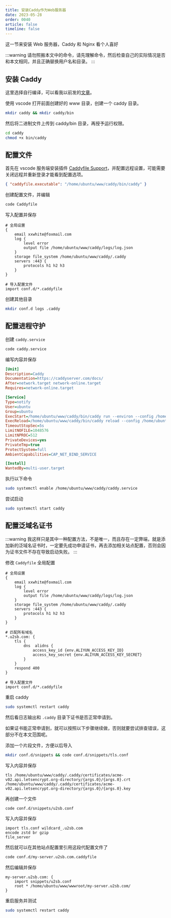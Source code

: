 ```yaml
---
title: 安装Caddy作为Web服务器
date: 2023-05-28
order: 0040
article: false
timeline: false
---
```


这一节来安装 Web 服务器，Caddy 和 Nginx 看个人喜好

<!-- more -->

:::warning
请勿照搬本文中的命令，请先理解命令，然后检查自己的实际情况是否和本文相同，并且正确替换用户名和目录。
:::

## 安装 Caddy

这里选择自行编译，可以看我以前发的[文章](../05210.编译Caddy并使用.md)。

使用 vscode 打开前面创建好的 www 目录，创建一个 caddy 目录。

```bash
mkdir caddy && mkdir caddy/bin
```

然后将二进制文件上传到 caddy/bin 目录，再授予运行权限。

```bash
cd caddy
chmod +x bin/caddy
```

## 配置文件

首先在 vscode 服务端安装插件 [Caddyfile Support](https://marketplace.visualstudio.com/items?itemName=matthewpi.caddyfile-support)，并配置远程设置，可能需要关闭远程并重新登录才能看到配置选项。

```json
{ "caddyfile.executable": "/home/ubuntu/www/caddy/bin/caddy" }
```

创建配置文件，并编辑

```bash
code Caddyfile
```

写入配置并保存

```caddy
# 全局设置
{
    email xxwhite@foxmail.com
    log {
        level error
        output file /home/ubuntu/www/caddy/logs/log.json
    }
    storage file_system /home/ubuntu/www/caddy/.caddy
    servers :443 {
        protocols h1 h2 h3
    }
}

# 导入配置文件
import conf.d/*.caddyfile
```

创建其他目录

```bash
mkdir conf.d logs .caddy
```

## 配置进程守护

创建 `caddy.service`

```bash
code caddy.service
```

编写内容并保存

```ini
[Unit]
Description=Caddy
Documentation=https://caddyserver.com/docs/
After=network.target network-online.target
Requires=network-online.target

[Service]
Type=notify
User=ubuntu
Group=ubuntu
ExecStart=/home/ubuntu/www/caddy/bin/caddy run --environ --config /home/ubuntu/www/caddy/Caddyfile
ExecReload=/home/ubuntu/www/caddy/bin/caddy reload --config /home/ubuntu/www/caddy/Caddyfile --force
TimeoutStopSec=5s
LimitNOFILE=1048576
LimitNPROC=512
PrivateDevices=yes
PrivateTmp=true
ProtectSystem=full
AmbientCapabilities=CAP_NET_BIND_SERVICE

[Install]
WantedBy=multi-user.target
```

执行以下命令

```bash
sudo systemctl enable /home/ubuntu/www/caddy/caddy.service
```

尝试启动

```bash
sudo systemctl start caddy
```

## 配置泛域名证书

:::warning
我这样只是其中一种配置方法，不是唯一，而且存在一定弊端，就是添加新的泛域名证书时，一定要先成功申请证书，再去添加相关站点配置，否则会因为证书文件不存在导致启动失败。
:::

修改 `Caddyfile` 全局配置

```caddy
# 全局设置
{
    email xxwhite@foxmail.com
    log {
        level error
        output file /home/ubuntu/www/caddy/logs/log.json
    }
    storage file_system /home/ubuntu/www/caddy/.caddy
    servers :443 {
        protocols h1 h2 h3
    }
}

# 匹配所有域名
*.u2sb.com: {
    tls {
        dns  alidns {
            access_key_id {env.ALIYUN_ACCESS_KEY_ID}
            access_key_secret {env.ALIYUN_ACCESS_KEY_SECRET}
        }
    }
    respond 400
}

# 导入配置文件
import conf.d/*.caddyfile
```

重启 caddy

```bash
sudo systemctl restart caddy
```

然后看日志输出和 `.caddy` 目录下证书是否正常申请到。

如果证书能正常申请到，就可以按照以下步骤继续做，否则就要尝试排查错误，这部分不在本文范围呢。

添加一个片段文件，方便以后导入

```bash
mkdir conf.d/snippets && code conf.d/snippets/tls.conf
```

写入内容并保存

```caddy
tls /home/ubuntu/www/caddy/.caddy/certificates/acme-v02.api.letsencrypt.org-directory/{args.0}/{args.0}.crt /home/ubuntu/www/caddy/.caddy/certificates/acme-v02.api.letsencrypt.org-directory/{args.0}/{args.0}.key
```

再创建一个文件

```bash
code conf.d/snippets/u2sb.conf
```

写入内容并保存

```caddy
import tls.conf wildcard_.u2sb.com
encode zstd br gzip
file_server
```

然后就可以在其他站点配置里引用这段代配置文件了

```bash
code conf.d/my-server.u2sb.com.caddyfile
```

然后编辑并保存

```caddy
my-server.u2sb.com: {
    import snippets/u2sb.conf
    root * /home/ubuntu/www/wwwroot/my-server.u2sb.com/
}
```

重启服务并测试

```bash
sudo systemctl restart caddy
```
